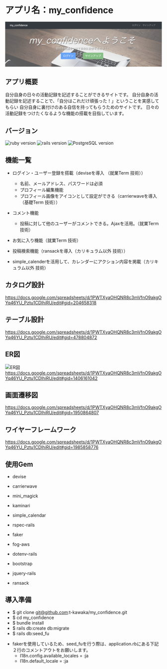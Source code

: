 # アプリ名：my_confidence

![top](public/top_README1.png)

## アプリ概要

自分自身の日々の活動記録を記述することができるサイトです。
自分自身の活動記録を記述することで、「自分はこれだけ頑張った！」ということを実感してもらい
自分自身に裏付けのある自信を持ってもらうためのサイトです。
日々の活動記録をつけたくなるような機能の搭載を目指しています。

## バージョン

![ruby version](https://img.shields.io/badge/ruby-ver.2.6.4-blue.svg) ![rails version](https://img.shields.io/badge/rails-ver.5.2.3-brightgreen.svg) ![PostgreSQL version](https://img.shields.io/badge/PostgreSQL-ver.11.4-orange.svg)

## 機能一覧
- ログイン・ユーザー登録を搭載（deviseを導入 （就業Term 技術））
   - 名前、メールアドレス、パスワードは必須
   - プロフィール編集機能
   - プロフィール画像をアイコンとして設定ができる（carrierwaveを導入 （基礎Term 技術））

- コメント機能
   - 投稿に対して他のユーザーがコメントできる。Ajaxを活用。（就業Term 技術）

- お気に入り機能（就業Term 技術）

- 投稿検索機能（ransackを導入（カリキュラム以外 技術））

- simple_calenderを活用して、カレンダーにアクション内容を掲載（カリキュラム以外 技術）

## カタログ設計

<https://docs.google.com/spreadsheets/d/1PWTXyaOHQNR8c3mVfnO9akgOYq46YU_Pztu1CDlhiRU/edit#gid=204658318>

## テーブル設計

<https://docs.google.com/spreadsheets/d/1PWTXyaOHQNR8c3mVfnO9akgOYq46YU_Pztu1CDlhiRU/edit#gid=478804872>
## ER図

![ER図](app/assets/images/ER図_9.jpg)
<https://docs.google.com/spreadsheets/d/1PWTXyaOHQNR8c3mVfnO9akgOYq46YU_Pztu1CDlhiRU/edit#gid=1406161042>
## 画面遷移図

<https://docs.google.com/spreadsheets/d/1PWTXyaOHQNR8c3mVfnO9akgOYq46YU_Pztu1CDlhiRU/edit#gid=1950864807>
## ワイヤーフレームワーク

<https://docs.google.com/spreadsheets/d/1PWTXyaOHQNR8c3mVfnO9akgOYq46YU_Pztu1CDlhiRU/edit#gid=1985858776>
## 使用Gem


* devise

* carrierwave

* mini_magick

* kaminari

* simple_calendar

* rspec-rails

* faker

* fog-aws

* dotenv-rails

* bootstrap

* jquery-rails

* ransack

## 導入準備

* $ git clone git@github.com:t-kawaka/my_confidence.git
* $ cd my_confidence
* $ bundle install
* $ rails db:create db:migrate
* $ rails db:seed_fu

- fakerを使用しているため、seed_fuを行う際は、application.rbにある下記２行のコメントアウトをお願いします。
   - I18n.config.available_locales = :ja
   - I18n.default_locale = :ja
